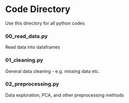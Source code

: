 # Code Directory

Use this directory for all python codes

### 00_read_data.py
Read data into dataframes

### 01_cleaning.py
General data cleaning - e.g. missing data etc.

### 02_preprocessing.py
Data exploration, PCA, and other preprocessing methods
